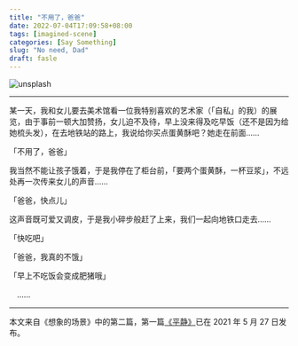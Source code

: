```yaml
---
title: "不用了，爸爸"
date: 2022-07-04T17:09:58+08:00
tags: [imagined-scene]
categories: [Say Something]
slug: "No need, Dad"
draft: fasle
---
```


![](https://dawnblog-1300625500.cos.ap-guangzhou.myqcloud.com/imagesbrittani-burns-DfLtSZdWmDU-unsplash.jpg "unsplash")

---

某一天，我和女儿要去美术馆看一位我特别喜欢的艺术家（「自私」的我）的展览，由于事前一顿大加赞扬，女儿迫不及待，早上没来得及吃早饭（还不是因为给她梳头发），在去地铁站的路上，我说给你买点蛋黄酥吧？她走在前面……

「不用了，爸爸」

我当然不能让孩子饿着，于是我停在了柜台前，「要两个蛋黄酥，一杯豆浆」，不远处再一次传来女儿的声音……

「爸爸，快点儿」

这声音既可爱又调皮，于是我小碎步般赶了上来，我们一起向地铁口走去……

「快吃吧」

「爸爸，我真的不饿」

「早上不吃饭会变成肥猪哦」

　……

---

本文来自《想象的场景》中的第二篇，第一篇[《平静》](https://dawner.top/posts/peace/)已在 2021 年 5 月 27 日发布。
